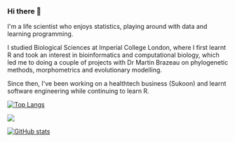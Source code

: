 ### Hi there 👋

I'm a life scientist who enjoys statistics, playing around with data and learning programming.

I studied Biological Sciences at Imperial College London, where I first learnt R and took an interest in bioinformatics and computational biology, which led me to doing a couple of projects with Dr Martin Brazeau on phylogenetic methods, morphometrics and evolutionary modelling.

Since then, I've been working on a healthtech business (Sukoon) and learnt software engineering while continuing to learn R.

[![Top Langs](https://github-readme-stats.vercel.app/api/top-langs/?username=akhileshsivaraman)](https://github.com/akhileshsivaraman/github-readme-stats)


<a href="https://www.linkedin.com/in/akhilesh-sivaraman/">
  <img src="https://img.shields.io/badge/LinkedIn-blue?logo=linkedin&logoColor=white&style=for-the-badge"/>
</a>


[![GitHub stats](https://github-readme-stats.vercel.app/api?username=akhileshsivaraman)](https://github.com/akhileshsivaraman/github-readme-stats)

<!--
**akhileshsivaraman/akhileshsivaraman** is a ✨ _special_ ✨ repository because its `README.md` (this file) appears on your GitHub profile.

Here are some ideas to get you started:

- 🔭 I’m currently working on ...
- 🌱 I’m currently learning ...
- 👯 I’m looking to collaborate on ...
- 🤔 I’m looking for help with ...
- 💬 Ask me about ...
- 📫 How to reach me: ...
- 😄 Pronouns: ...
- ⚡ Fun fact: ...
-->
